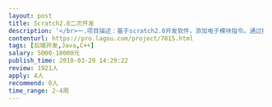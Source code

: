 ```yaml
---                
layout: post       
title: Scratch2.0二次开发           
description: '</br>一.项目描述：基于scratch2.0开发软件，添加电子模块指令。通过拖动程序块，软件自动生成代码，程序编译后通过USB数据线下载。支持离线下载，脱机自行运行。本软件完整支持公司出品的机器人及其它硬件。</br>二.主要功能点：</br>1.通过软件的编辑栏可以改变软件的界面，如隐藏舞台模式，小舞台布局模式，加速模式，Arduino模式；</br>2.设置软件与硬件的连接方式，如串口，蓝牙，2.4G无线串口。选择串口时，显示当前所有的串口，通过鼠标勾选硬件的串口。如果电脑有蓝牙功能，可以通过蓝牙连接，如果电脑插上2.4G无线模块，则可以通过2.4G无线串口连接。当软件与硬件未连接时，软件标题栏要显示串口未连接，圆点红色；当软件与硬件连接时，软件标题栏要显示串口已连接，圆点绿色。连接后可以下载程序，即安装固件。恢复出厂程序，即下载出厂程序。查看源代码，则打开存放源代码的文件夹。安装arduino驱动，则跳出驱动安装界面。</br>3.选择不同的控制板，则机器人模块显示不同的电子模块指令。</br>4.勾选不同的语音，则界面显示不同的文字，可选英文，简体中文，繁体中文等，还可以设置字体大小；</br>5.软件完整支持公司出品的机器人及其它硬件，支持将代码下载到硬件；</br>6.拖动程序块，软件自动生成代码，程序编译后通过USB数据线下载。支持离线下载，脱机自行运行。</br>三.可参考产品：</br>1.本公司在线编程平台已经完成，可参考http://www.haohaodada.com/show.php?id=12470；</br>2.公司PC软件已经实现部分功能，可以提供公司PC软件http://pan.baidu.com/s/1dDCLTqL；</br>3.其他公司已经有完整的软件及功能可以参考，</br>https://pan.baidu.com/s/1JDHOXmMMdYHAHlkd7Ed-zQ。</br>四.人员要求:</br>1.有相关的开发经验</br>2.良好的沟通能力和契约精神</br>'     
contenturl: https://pro.lagou.com/project/7015.html      
tags: [后端开发,Java,C++]            
salary: 5000-10000元          
publish_time: 2018-03-29 14:29:22         
review: 1921人                   
apply: 4人                   
recommend: 0人                   
time_range: 2-4周              
---                 
```

